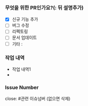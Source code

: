 ### 무엇을 위한 PR인가요?(: 뒤 설명추가)

- [x] 신규 기능 추가
- [ ] 버그 수정
- [ ] 리펙토링
- [ ] 문서 업데이트
- [ ] 기타 :

### 작업 내역

- 작업 내역1
- 

### Issue Number 

close: #관련 이슈넘버 (없으면 삭제)
